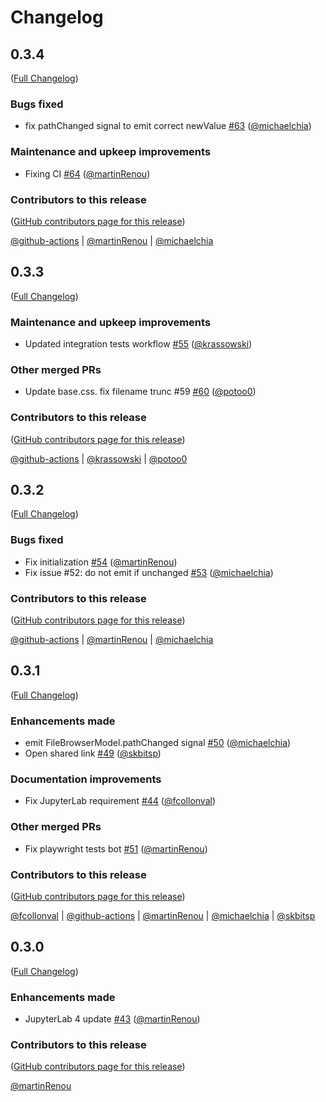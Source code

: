 # Changelog

<!-- <START NEW CHANGELOG ENTRY> -->

## 0.3.4

([Full Changelog](https://github.com/jupyterlab-contrib/jupyterlab-unfold/compare/v0.3.3...aa541da2d8e4a97138e12a4099ce0e5431de00c0))

### Bugs fixed

- fix pathChanged signal to emit correct newValue [#63](https://github.com/jupyterlab-contrib/jupyterlab-unfold/pull/63) ([@michaelchia](https://github.com/michaelchia))

### Maintenance and upkeep improvements

- Fixing CI [#64](https://github.com/jupyterlab-contrib/jupyterlab-unfold/pull/64) ([@martinRenou](https://github.com/martinRenou))

### Contributors to this release

([GitHub contributors page for this release](https://github.com/jupyterlab-contrib/jupyterlab-unfold/graphs/contributors?from=2025-01-23&to=2025-05-20&type=c))

[@github-actions](https://github.com/search?q=repo%3Ajupyterlab-contrib%2Fjupyterlab-unfold+involves%3Agithub-actions+updated%3A2025-01-23..2025-05-20&type=Issues) | [@martinRenou](https://github.com/search?q=repo%3Ajupyterlab-contrib%2Fjupyterlab-unfold+involves%3AmartinRenou+updated%3A2025-01-23..2025-05-20&type=Issues) | [@michaelchia](https://github.com/search?q=repo%3Ajupyterlab-contrib%2Fjupyterlab-unfold+involves%3Amichaelchia+updated%3A2025-01-23..2025-05-20&type=Issues)

<!-- <END NEW CHANGELOG ENTRY> -->

## 0.3.3

([Full Changelog](https://github.com/jupyterlab-contrib/jupyterlab-unfold/compare/v0.3.2...b3eefd2fd60a6973f6d6601821c744e33ba96ca2))

### Maintenance and upkeep improvements

- Updated integration tests workflow [#55](https://github.com/jupyterlab-contrib/jupyterlab-unfold/pull/55) ([@krassowski](https://github.com/krassowski))

### Other merged PRs

- Update base.css. fix filename trunc #59 [#60](https://github.com/jupyterlab-contrib/jupyterlab-unfold/pull/60) ([@potoo0](https://github.com/potoo0))

### Contributors to this release

([GitHub contributors page for this release](https://github.com/jupyterlab-contrib/jupyterlab-unfold/graphs/contributors?from=2024-05-31&to=2025-01-23&type=c))

[@github-actions](https://github.com/search?q=repo%3Ajupyterlab-contrib%2Fjupyterlab-unfold+involves%3Agithub-actions+updated%3A2024-05-31..2025-01-23&type=Issues) | [@krassowski](https://github.com/search?q=repo%3Ajupyterlab-contrib%2Fjupyterlab-unfold+involves%3Akrassowski+updated%3A2024-05-31..2025-01-23&type=Issues) | [@potoo0](https://github.com/search?q=repo%3Ajupyterlab-contrib%2Fjupyterlab-unfold+involves%3Apotoo0+updated%3A2024-05-31..2025-01-23&type=Issues)

## 0.3.2

([Full Changelog](https://github.com/jupyterlab-contrib/jupyterlab-unfold/compare/v0.3.1...f8bcc5481cdf0e709604db646c2fcf533f02a9af))

### Bugs fixed

- Fix initialization [#54](https://github.com/jupyterlab-contrib/jupyterlab-unfold/pull/54) ([@martinRenou](https://github.com/martinRenou))
- Fix issue #52: do not emit if unchanged [#53](https://github.com/jupyterlab-contrib/jupyterlab-unfold/pull/53) ([@michaelchia](https://github.com/michaelchia))

### Contributors to this release

([GitHub contributors page for this release](https://github.com/jupyterlab-contrib/jupyterlab-unfold/graphs/contributors?from=2024-05-28&to=2024-05-31&type=c))

[@github-actions](https://github.com/search?q=repo%3Ajupyterlab-contrib%2Fjupyterlab-unfold+involves%3Agithub-actions+updated%3A2024-05-28..2024-05-31&type=Issues) | [@martinRenou](https://github.com/search?q=repo%3Ajupyterlab-contrib%2Fjupyterlab-unfold+involves%3AmartinRenou+updated%3A2024-05-28..2024-05-31&type=Issues) | [@michaelchia](https://github.com/search?q=repo%3Ajupyterlab-contrib%2Fjupyterlab-unfold+involves%3Amichaelchia+updated%3A2024-05-28..2024-05-31&type=Issues)

## 0.3.1

([Full Changelog](https://github.com/jupyterlab-contrib/jupyterlab-unfold/compare/v0.3.0...144376fd7baa97e5daf49ccd5c27ed8f348ade4a))

### Enhancements made

- emit FileBrowserModel.pathChanged signal [#50](https://github.com/jupyterlab-contrib/jupyterlab-unfold/pull/50) ([@michaelchia](https://github.com/michaelchia))
- Open shared link [#49](https://github.com/jupyterlab-contrib/jupyterlab-unfold/pull/49) ([@skbitsp](https://github.com/skbitsp))

### Documentation improvements

- Fix JupyterLab requirement [#44](https://github.com/jupyterlab-contrib/jupyterlab-unfold/pull/44) ([@fcollonval](https://github.com/fcollonval))

### Other merged PRs

- Fix playwright tests bot [#51](https://github.com/jupyterlab-contrib/jupyterlab-unfold/pull/51) ([@martinRenou](https://github.com/martinRenou))

### Contributors to this release

([GitHub contributors page for this release](https://github.com/jupyterlab-contrib/jupyterlab-unfold/graphs/contributors?from=2023-08-24&to=2024-05-28&type=c))

[@fcollonval](https://github.com/search?q=repo%3Ajupyterlab-contrib%2Fjupyterlab-unfold+involves%3Afcollonval+updated%3A2023-08-24..2024-05-28&type=Issues) | [@github-actions](https://github.com/search?q=repo%3Ajupyterlab-contrib%2Fjupyterlab-unfold+involves%3Agithub-actions+updated%3A2023-08-24..2024-05-28&type=Issues) | [@martinRenou](https://github.com/search?q=repo%3Ajupyterlab-contrib%2Fjupyterlab-unfold+involves%3AmartinRenou+updated%3A2023-08-24..2024-05-28&type=Issues) | [@michaelchia](https://github.com/search?q=repo%3Ajupyterlab-contrib%2Fjupyterlab-unfold+involves%3Amichaelchia+updated%3A2023-08-24..2024-05-28&type=Issues) | [@skbitsp](https://github.com/search?q=repo%3Ajupyterlab-contrib%2Fjupyterlab-unfold+involves%3Askbitsp+updated%3A2023-08-24..2024-05-28&type=Issues)

## 0.3.0

([Full Changelog](https://github.com/jupyterlab-contrib/jupyterlab-unfold/compare/0.2.2...4ba3aad147a7cddfae1fc5c890fca99a72907619))

### Enhancements made

- JupyterLab 4 update [#43](https://github.com/jupyterlab-contrib/jupyterlab-unfold/pull/43) ([@martinRenou](https://github.com/martinRenou))

### Contributors to this release

([GitHub contributors page for this release](https://github.com/jupyterlab-contrib/jupyterlab-unfold/graphs/contributors?from=2022-04-11&to=2023-08-24&type=c))

[@martinRenou](https://github.com/search?q=repo%3Ajupyterlab-contrib%2Fjupyterlab-unfold+involves%3AmartinRenou+updated%3A2022-04-11..2023-08-24&type=Issues)
